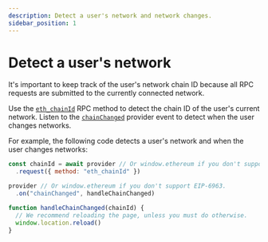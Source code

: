 ```yaml
---
description: Detect a user's network and network changes.
sidebar_position: 1
---
```


# Detect a user's network

It's important to keep track of the user's network chain ID because all RPC requests are submitted
to the currently connected network.

Use the [`eth_chainId`](/wallet/reference/json-rpc-methods/eth_chainId)
RPC method to detect the chain ID of the user's current network.
Listen to the [`chainChanged`](../../../reference/provider-api.md#chainchanged) provider event to
detect when the user changes networks.

For example, the following code detects a user's network and when the user changes networks:

```javascript title="index.js"
const chainId = await provider // Or window.ethereum if you don't support EIP-6963.
  .request({ method: "eth_chainId" })

provider // Or window.ethereum if you don't support EIP-6963.
  .on("chainChanged", handleChainChanged)

function handleChainChanged(chainId) {
  // We recommend reloading the page, unless you must do otherwise.
  window.location.reload()
}
```
